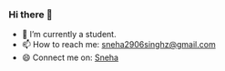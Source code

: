 ### Hi there 👋




- 🔭 I’m currently a student.
- 📫 How to reach me: sneha2906singhz@gmail.com
- 😄 Connect me on: <a href="https://www.linkedin.com/in/sneha-8701001b7/" target="_blank">Sneha</a>



